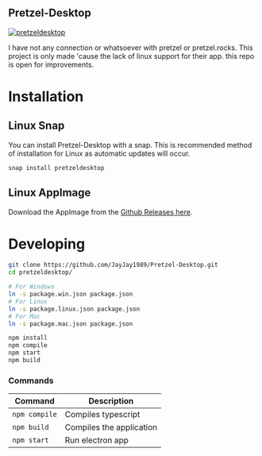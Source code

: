 ## Pretzel-Desktop

[![pretzeldesktop](https://snapcraft.io//pretzeldesktop/badge.svg)](https://snapcraft.io/pretzeldesktop)

I have not any connection or whatsoever with pretzel or pretzel.rocks. This project is only made 'cause the lack of linux support for their app.
this repo is open for improvements.

# Installation

## Linux Snap

You can install Pretzel-Desktop with a snap. This is recommended method of installation for Linux as automatic updates will occur.

```bash
snap install pretzeldesktop
```

## Linux AppImage

Download the AppImage from the [Github Releases here](https://github.com/JayJay1989/Pretzel-Desktop/releases).

# Developing



```bash
git clone https://github.com/JayJay1989/Pretzel-Desktop.git
cd pretzeldesktop/

# For Windows
ln -s package.win.json package.json
# For Linux
ln -s package.linux.json package.json
# For Mac
ln -s package.mac.json package.json

npm install
npm compile
npm start
npm build
```

### Commands
| Command   | Description  |
|---|---|
| `npm compile`  | Compiles typescript  |
| `npm build`  | Compiles the application  |
| `npm start`  | Run electron app  |

 

 
